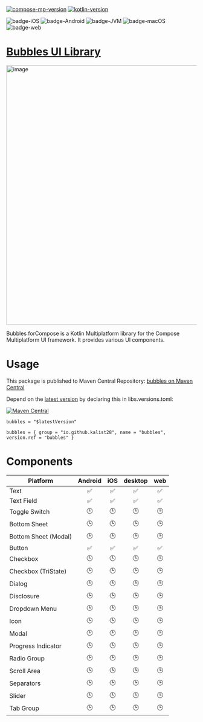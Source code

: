 [![compose-mp-version](https://img.shields.io/badge/compose--multiplatform-1.8.2-blue)](https://github.com/JetBrains/compose-multiplatform)
[![kotlin-version](https://img.shields.io/badge/kotlin-2.2.0-purple)](https://github.com/JetBrains/kotlin)

![badge-iOS](https://img.shields.io/badge/Platform-iOS-lightgray)
![badge-Android](https://img.shields.io/badge/Platform-Android-brightgreen)
![badge-JVM](https://img.shields.io/badge/Platform-JVM-orange)
![badge-macOS](https://img.shields.io/badge/Platform-macOS-purple)
![badge-web](https://img.shields.io/badge/Platform-Web-blue)

# [Bubbles UI Library](https://www.figma.com/community/file/1083709601534538452/bubbles-ui-library-v1-0-4)


<img width="1150" height="688" alt="image" src="https://github.com/user-attachments/assets/b85bbe43-3247-46eb-99cd-15925fee6743" />


Bubbles forCompose is a Kotlin Multiplatform library for the Compose Multiplatform UI framework. It provides various UI components.

# Usage

This package is published to Maven Central Repository: [bubbles on Maven Central](https://central.sonatype.com/artifact/io.github.kalist28/bubbles)

Depend on the [latest version](https://github.com/kalist28/compose-cupertino/releases) by declaring this in libs.versions.toml:

[![Maven Central](https://img.shields.io/maven-central/v/io.github.kalist28/bubbles)](https://maven-badges.herokuapp.com/maven-central/io.github.kalist28/bubbles)
```
bubbles = "$latestVersion"

bubbles = { group = "io.github.kalist28", name = "bubbles", version.ref = "bubbles" }
```

# Components

| Platform             | Android | iOS | desktop | web |
|----------------------|:-------:|:---:|:-------:|:---:|
| Text                 |   ✅    | ✅  |   ✅    | ✅  |
| Text Field           |   ✅    | ✅  |   ✅    | ✅  |
| Toggle Switch        |   🕒    | 🕒  |   🕒    | 🕒  |
| Bottom Sheet         |   🕒    | 🕒  |   🕒    | 🕒  |
| Bottom Sheet (Modal) |   🕒    | 🕒  |   🕒    | 🕒  |
| Button               |   ✅    | ✅  |   ✅    | ✅  |
| Checkbox             |   🕒    | 🕒  |   🕒    | 🕒  |
| Checkbox (TriState)  |   🕒    | 🕒  |   🕒    | 🕒  |
| Dialog               |   🕒    | 🕒  |   🕒    | 🕒  |
| Disclosure           |   🕒    | 🕒  |   🕒    | 🕒  |
| Dropdown Menu        |   🕒    | 🕒  |   🕒    | 🕒  |
| Icon                 |   🕒    | 🕒  |   🕒    | 🕒  |
| Modal                |   🕒    | 🕒  |   🕒    | 🕒  |
| Progress Indicator   |   🕒    | 🕒  |   🕒    | 🕒  |
| Radio Group          |   🕒    | 🕒  |   🕒    | 🕒  |
| Scroll Area          |   🕒    | 🕒  |   🕒    | 🕒  |
| Separators           |   🕒    | 🕒  |   🕒    | 🕒  |
| Slider               |   🕒    | 🕒  |   🕒    | 🕒  |
| Tab Group            |   🕒    | 🕒  |   🕒    | 🕒  |
